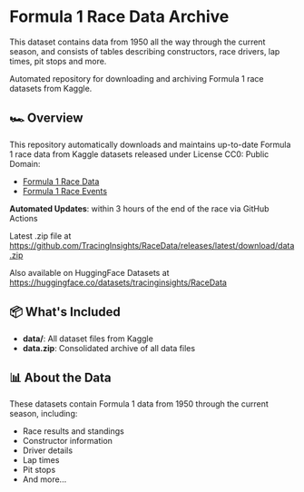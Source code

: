 # Formula 1 Race Data Archive

This dataset contains data from 1950 all the way through the current season, and consists of tables describing constructors, race drivers, lap times, pit stops and more.

Automated repository for downloading and archiving Formula 1 race datasets from Kaggle.

## 🏎️ Overview

This repository automatically downloads and maintains up-to-date Formula 1 race data from Kaggle datasets released under License CC0: Public Domain:
- [Formula 1 Race Data](https://www.kaggle.com/datasets/jtrotman/formula-1-race-data)
- [Formula 1 Race Events](https://www.kaggle.com/datasets/jtrotman/formula-1-race-events)

**Automated Updates**: within 3 hours of the end of the race via GitHub Actions

Latest .zip file at https://github.com/TracingInsights/RaceData/releases/latest/download/data.zip

Also available on HuggingFace Datasets at https://huggingface.co/datasets/tracinginsights/RaceData

## 📦 What's Included

- **data/**: All dataset files from Kaggle
- **data.zip**: Consolidated archive of all data files




## 📊 About the Data

These datasets contain Formula 1 data from 1950 through the current season, including:
- Race results and standings
- Constructor information
- Driver details
- Lap times
- Pit stops
- And more...
